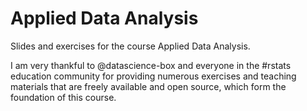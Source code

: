 # Applied Data Analysis
Slides and exercises for the course Applied Data Analysis.

I am very thankful to @datascience-box and everyone in the #rstats education community for providing numerous exercises and teaching materials that are freely available and open source, which form the foundation of this course.

